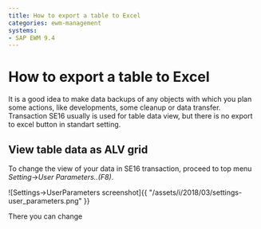 ```yaml
---
title: How to export a table to Excel
categories: ewm-management
systems:
- SAP EWM 9.4
---
```


# How to export a table to Excel

It is a good idea to make data backups of any objects with which you plan some actions, like developments, some cleanup or data transfer. Transaction SE16 usually is used for table data view, but there is no export to excel button in standart setting.

## View table data as ALV grid

To change the view of your data in SE16 transaction, proceed to top menu *Setting*->*User Parameters..(F8)*.

![Settings->UserParameters screenshot]{{ "/assets/i/2018/03/settings-user_parameters.png" }}

There you can change 
